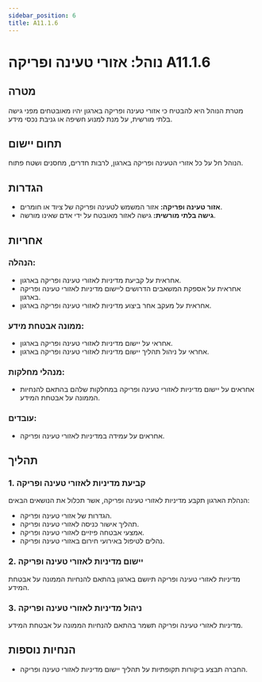 ```yaml
---
sidebar_position: 6
title: A11.1.6
---
```

# נוהל: אזורי טעינה ופריקה A11.1.6

## מטרה
מטרת הנוהל היא להבטיח כי אזורי טעינה ופריקה בארגון יהיו מאובטחים מפני גישה בלתי מורשית, על מנת למנוע חשיפה או גניבת נכסי מידע.

## תחום יישום
הנוהל חל על כל אזורי הטעינה ופריקה בארגון, לרבות חדרים, מחסנים ושטח פתוח.

## הגדרות
- **אזור טעינה ופריקה:** אזור המשמש לטעינה ופריקה של ציוד או חומרים.
- **גישה בלתי מורשית:** גישה לאזור מאובטח על ידי אדם שאינו מורשה.

## אחריות
### הנהלה:
- אחראית על קביעת מדיניות לאזורי טעינה ופריקה בארגון.
- אחראית על אספקת המשאבים הדרושים ליישום מדיניות לאזורי טעינה ופריקה בארגון.
- אחראית על מעקב אחר ביצוע מדיניות לאזורי טעינה ופריקה בארגון.

### ממונה אבטחת מידע:
- אחראי על יישום מדיניות לאזורי טעינה ופריקה בארגון.
- אחראי על ניהול תהליך יישום מדיניות לאזורי טעינה ופריקה בארגון.

### מנהלי מחלקות:
- אחראים על יישום מדיניות לאזורי טעינה ופריקה במחלקות שלהם בהתאם להנחיות הממונה על אבטחת המידע.

### עובדים:
- אחראים על עמידה במדיניות לאזורי טעינה ופריקה.

## תהליך
### 1. קביעת מדיניות לאזורי טעינה ופריקה
הנהלת הארגון תקבע מדיניות לאזורי טעינה ופריקה, אשר תכלול את הנושאים הבאים:
- הגדרות של אזורי טעינה ופריקה.
- תהליך אישור כניסה לאזורי טעינה ופריקה.
- אמצעי אבטחה פיזיים לאזורי טעינה ופריקה.
- נהלים לטיפול באירועי חירום באזורי טעינה ופריקה.

### 2. יישום מדיניות לאזורי טעינה ופריקה
מדיניות לאזורי טעינה ופריקה תיושם בארגון בהתאם להנחיות הממונה על אבטחת המידע.

### 3. ניהול מדיניות לאזורי טעינה ופריקה
מדיניות לאזורי טעינה ופריקה תשמר בהתאם להנחיות הממונה על אבטחת המידע.

## הנחיות נוספות
- החברה תבצע ביקורות תקופתיות על תהליך יישום מדיניות לאזורי טעינה ופריקה.